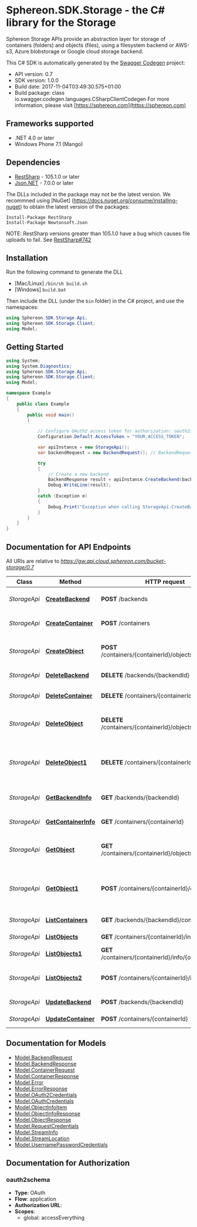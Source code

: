 # Sphereon.SDK.Storage - the C# library for the Storage

Sphereon Storage APIs provide an abstraction layer for storage of containers (folders) and objects (files), using a filesystem backend or AWS-s3, Azure blobstorage or Google cloud storage backend.

This C# SDK is automatically generated by the [Swagger Codegen](https://github.com/swagger-api/swagger-codegen) project:

- API version: 0.7
- SDK version: 1.0.0
- Build date: 2017-11-04T03:49:30.575+01:00
- Build package: class io.swagger.codegen.languages.CSharpClientCodegen
    For more information, please visit [https://sphereon.com](https://sphereon.com)

## Frameworks supported
- .NET 4.0 or later
- Windows Phone 7.1 (Mango)

## Dependencies
- [RestSharp](https://www.nuget.org/packages/RestSharp) - 105.1.0 or later
- [Json.NET](https://www.nuget.org/packages/Newtonsoft.Json/) - 7.0.0 or later

The DLLs included in the package may not be the latest version. We recommned using [NuGet] (https://docs.nuget.org/consume/installing-nuget) to obtain the latest version of the packages:
```
Install-Package RestSharp
Install-Package Newtonsoft.Json
```

NOTE: RestSharp versions greater than 105.1.0 have a bug which causes file uploads to fail. See [RestSharp#742](https://github.com/restsharp/RestSharp/issues/742)

## Installation
Run the following command to generate the DLL
- [Mac/Linux] `/bin/sh build.sh`
- [Windows] `build.bat`

Then include the DLL (under the `bin` folder) in the C# project, and use the namespaces:
```csharp
using Sphereon.SDK.Storage.Api;
using Sphereon.SDK.Storage.Client;
using Model;
```

## Getting Started

```csharp
using System;
using System.Diagnostics;
using Sphereon.SDK.Storage.Api;
using Sphereon.SDK.Storage.Client;
using Model;

namespace Example
{
    public class Example
    {
        public void main()
        {
            
            // Configure OAuth2 access token for authorization: oauth2schema
            Configuration.Default.AccessToken = "YOUR_ACCESS_TOKEN";

            var apiInstance = new StorageApi();
            var backendRequest = new BackendRequest(); // BackendRequest | backendRequest

            try
            {
                // Create a new backend
                BackendResponse result = apiInstance.CreateBackend(backendRequest);
                Debug.WriteLine(result);
            }
            catch (Exception e)
            {
                Debug.Print("Exception when calling StorageApi.CreateBackend: " + e.Message );
            }
        }
    }
}
```

<a name="documentation-for-api-endpoints"></a>
## Documentation for API Endpoints

All URIs are relative to *https://gw.api.cloud.sphereon.com/bucket-storage/0.7*

Class | Method | HTTP request | Description
------------ | ------------- | ------------- | -------------
*StorageApi* | [**CreateBackend**](docs/StorageApi.md#createbackend) | **POST** /backends | Create a new backend
*StorageApi* | [**CreateContainer**](docs/StorageApi.md#createcontainer) | **POST** /containers | Create a new container
*StorageApi* | [**CreateObject**](docs/StorageApi.md#createobject) | **POST** /containers/{containerId}/objects/{objectPath} | Create a new object within a container
*StorageApi* | [**DeleteBackend**](docs/StorageApi.md#deletebackend) | **DELETE** /backends/{backendId} | Delete a backend
*StorageApi* | [**DeleteContainer**](docs/StorageApi.md#deletecontainer) | **DELETE** /containers/{containerId} | Delete an existing container
*StorageApi* | [**DeleteObject**](docs/StorageApi.md#deleteobject) | **DELETE** /containers/{containerId}/objects/{objectPath} | Delete an existing object from a container.
*StorageApi* | [**DeleteObject1**](docs/StorageApi.md#deleteobject1) | **DELETE** /containers/{containerId}/objects | Delete an existing object from a container by stream location.
*StorageApi* | [**GetBackendInfo**](docs/StorageApi.md#getbackendinfo) | **GET** /backends/{backendId} | Get backend information
*StorageApi* | [**GetContainerInfo**](docs/StorageApi.md#getcontainerinfo) | **GET** /containers/{containerId} | Get container information
*StorageApi* | [**GetObject**](docs/StorageApi.md#getobject) | **GET** /containers/{containerId}/objects/{objectPath} | Get an existing object from a container
*StorageApi* | [**GetObject1**](docs/StorageApi.md#getobject1) | **POST** /containers/{containerId}/objects | Get an existing object from a container by stream location
*StorageApi* | [**ListContainers**](docs/StorageApi.md#listcontainers) | **GET** /backends/{backendId}/containers | List containers
*StorageApi* | [**ListObjects**](docs/StorageApi.md#listobjects) | **GET** /containers/{containerId}/info | List objects in path
*StorageApi* | [**ListObjects1**](docs/StorageApi.md#listobjects1) | **GET** /containers/{containerId}/info/{objectPath} | List objects in path
*StorageApi* | [**ListObjects2**](docs/StorageApi.md#listobjects2) | **POST** /containers/{containerId}/info | List objects in path by stream location
*StorageApi* | [**UpdateBackend**](docs/StorageApi.md#updatebackend) | **POST** /backends/{backendId} | Update a backend
*StorageApi* | [**UpdateContainer**](docs/StorageApi.md#updatecontainer) | **POST** /containers/{containerId} | Update a container


<a name="documentation-for-models"></a>
## Documentation for Models

 - [Model.BackendRequest](docs/BackendRequest.md)
 - [Model.BackendResponse](docs/BackendResponse.md)
 - [Model.ContainerRequest](docs/ContainerRequest.md)
 - [Model.ContainerResponse](docs/ContainerResponse.md)
 - [Model.Error](docs/Error.md)
 - [Model.ErrorResponse](docs/ErrorResponse.md)
 - [Model.OAuth2Credentials](docs/OAuth2Credentials.md)
 - [Model.OAuthCredentials](docs/OAuthCredentials.md)
 - [Model.ObjectInfoItem](docs/ObjectInfoItem.md)
 - [Model.ObjectInfoResponse](docs/ObjectInfoResponse.md)
 - [Model.ObjectResponse](docs/ObjectResponse.md)
 - [Model.RequestCredentials](docs/RequestCredentials.md)
 - [Model.StreamInfo](docs/StreamInfo.md)
 - [Model.StreamLocation](docs/StreamLocation.md)
 - [Model.UsernamePasswordCredentials](docs/UsernamePasswordCredentials.md)


## Documentation for Authorization

### oauth2schema

- **Type**: OAuth
- **Flow**: application
- **Authorization URL**: 
- **Scopes**: 
  - global: accessEverything

